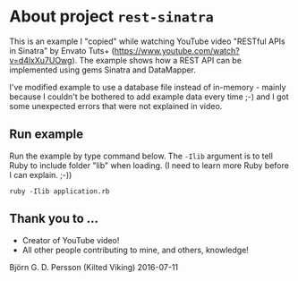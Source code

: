 # About project `rest-sinatra`

This is an example I "copied" while watching YouTube video "RESTful APIs in Sinatra" 
by Envato Tuts+ (https://www.youtube.com/watch?v=d4lxXu7UOwg). The example shows
how a REST API can be implemented using gems Sinatra and DataMapper.

I've modified example to use a database file instead of in-memory - mainly because
I couldn't be bothered to add example data every time ;-) and I got some unexpected
errors that were not explained in video.

## Run example
Run the example by type command below. The `-Ilib` argument is to tell Ruby to
include folder "lib" when loading. (I need to learn more Ruby before I can explain.
;-))

```
ruby -Ilib application.rb
```

## Thank you to ...
* Creator of YouTube video!
* All other people contributing to mine, and others, knowledge! 

Björn G. D. Persson (Kilted Viking)
2016-07-11